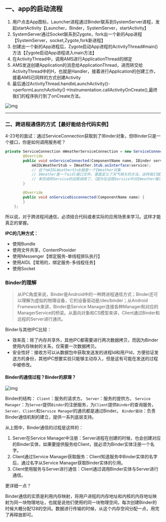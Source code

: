 ## 一、app的启动流程

1. 用户点击App图标，Launcher进程通过Binder联系到SystemServer进程，发起startActivity【Launcher，Binder，SystemServer，startActivity】
2. SystemServer通过Socket联系到Zygote，fork出一个新的App进程【SystemServer，socket,Zygote,fork新进程】
3. 创建出一个新的App进程后，Zygote启动App进程的ActivityThread#main()方法【Zygote启动App进程进入main方法】
4. 在ActivityThread中，调用AMS进行ApplicationThread的绑定
5. AMS发送创建Application的消息给ApplicationThread，进而转交给ActivityThread中的H，也就是Handler，接着进行Application的创建工作，接着AMS已同样的方式创建Activity
6. 最后通过ActivityThread.handleLaunchActivity()->performLaunchActivity()->Instrumentation.callActivityOnCreate(),最终我们的程序执行到了onCreate方法。

![img](https://upload-images.jianshu.io/upload_images/9271486-89af7a139a1ab82a.png)

---



### 二、跨进程通信的方式【最好能结合代码实例】

4-23号的面试：通过ServiceConnection获取到了IBinder对象，但IBinder只是一个接口，你是如何调用服务呢？

```java
private ServiceConnection mWeatherServiceConnection = new ServiceConnection() {
        @Override
        public void onServiceConnected(ComponentName name, IBinder service) {
			mAIDLWeatherStub = IWeather.Stub.asInterface(service);
            // 这个mAIDLWeatherStub就是一个IWeather对象
            // IWeather是一个aidl接口文件，里面定义了天气相关的方法，这样我们就通过IBinder
            // 来完成和Service的远程调用了。（因为在远程Service中对IWeather接口做了相关实现）
        }

        @Override
        public void onServiceDisconnected(ComponentName name) {
        }
    };
```

所以说，对于跨进程间通信，必须结合代码或者实际的应用场景来学习。这样才能真正的掌握。

**IPC的几种方式：**

-  使用Bundle
- 使用文件共享，ContentProvider
- 使用Messenger【绑定服务-单线程排队执行】
- 使用AIDL【常用的，绑定服务-多线程任务】
- 使用Socket



### **Binder的理解**

> 从IPC角度来说，Binder是Android中的一种跨进程通信方式；Binder还可以理解为虚拟的物理设备，它的设备驱动是/dev/binder；从Android Framework来讲，Binder是Service Manager连接各种Manager和对应的ManagerService的桥梁。从面向对象和CS模型来讲，Client通过Binder和远程的Server进行通讯。

Binder与其他IPC比较：

- 效率高：除了内存共享外，其他IPC都需要进行两次数据拷贝，而因为Binder使用内存映射的关系，仅需要一次数据拷贝。
- 安全性好：接收方可以从数据包中获取发送发的进程Id和用户Id，方便验证发送方的身份，其他IPC想要实验只能够主动存入，但是这有可能在发送的过程中被修改。

#### Binder的通信过程？Binder的原理？

![img](https://upload-images.jianshu.io/upload_images/9271486-3ef2e63be902de04.jpeg?imageMogr2/auto-orient/strip|imageView2/2/w/1002/format/webp)

Binder的结构：
`Client`：服务的请求方。
`Server`：服务的提供方。
`Service Manager`：为`Server`提供`Binder`的注册服务，为`Client`提供`Binder`的查询服务，`Server`、`Client`和`Service Manage`r的通讯都是通过Binder。
`Binder驱动`：负责Binder通信机制的建立，提供一系列底层支持。



从上图中，Binder通信的过程是这样的：

1. Server在Service Manager中注册：Server进程在创建的时候，也会创建对应的Binder实体，如果要提供服务给Client，就必须为Binder实体注册一个名字。
2. Client通过Service Manager获取服务：Client知道服务中Binder实体的名字后，通过名字从Service Manager获取Binder实体的引用。
3. Client使用服务与Server进行通信：Client通过调用Binder实体与Server进行通信。

更详细一点？

Binder通信的实质是利用内存映射，将用户进程的内存地址和内核的内存地址映射为同一块物理地址，也就是说他们使用的同一块物理空间，每次创建Binder的时候大概分配128的空间。数据进行传输的时候，从这个内存空间分配一点，用完了再释放即可。
